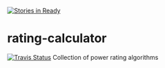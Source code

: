 [![Stories in Ready](https://badge.waffle.io/tropaeis/rating-calculator.png?label=ready&title=Ready)](https://waffle.io/tropaeis/rating-calculator)
# rating-calculator
<a href="https://travis-ci.org/tropaeis/rating-calculator"><img alt="Travis Status" src="https://travis-ci.org/tropaeis/rating-calculator.svg?branch=master"></a>
Collection of power rating algorithms
